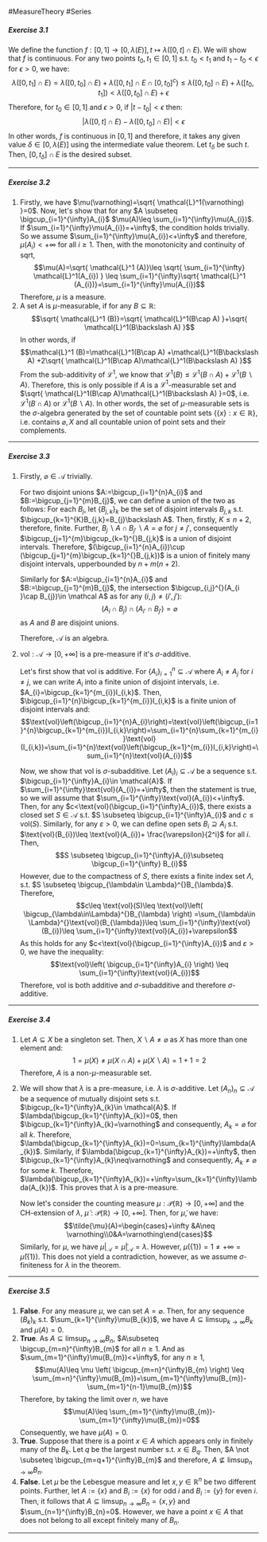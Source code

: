 #MeasureTheory #Series 

##### Exercise 3.1
We define the function $f:[0,1]\to[0,\lambda(E)], t\mapsto \lambda([0,t]\cap E)$. We will show that $f$ is continuous. For any two points $t_{0},t_{1}\in[0,1]$ s.t. $t_{0}<t_{1}$ and $t_{1}-t_{0}<\epsilon$ for $\epsilon>0$, we have:
$$\lambda([0,t_{1}]\cap E)=\lambda([0,t_{0}]\cap E)+\lambda([0,t_{1}]\cap E\cap[0,t_{0}]^c)\leq\lambda([0,t_{0}]\cap E)+\lambda([t_{0},t_{1}])<\lambda([0,t_{0}]\cap E)+\epsilon$$
Therefore, for $t_{0}\in[0,1]$ and $\epsilon>0$, if $|t-t_{0}|<\epsilon$ then:
$$\left| \lambda([0,t]\cap E) - \lambda([0,t_{0}]\cap E) \right|<\epsilon$$
In other words, $f$ is continuous in $[0,1]$ and therefore, it takes any given value $\delta\in[0,\lambda(E)]$ using the intermediate value theorem. Let $t_{\delta}$ be such $t$. Then, $[0,t_{\delta}]\cap E$ is the desired subset.

---
##### Exercise 3.2
1. Firstly, we have $\mu(\varnothing)=\sqrt{ \mathcal{L}^1(\varnothing) }=0$. Now, let's show that for any $A \subseteq \bigcup_{i=1}^{\infty}A_{i}$ $\mu(A)\leq \sum_{i=1}^{\infty}\mu(A_{i})$. If $\sum_{i=1}^{\infty}\mu(A_{i})=+\infty$, the condition holds trivially. So we assume $\sum_{i=1}^{\infty}\mu(A_{i})<+\infty$ and therefore, $\mu(A_{i})<+\infty$ for all $i\geq 1$. Then, with the monotonicity and continuity of sqrt,
   $$\mu(A)=\sqrt{ \mathcal{L}^1 (A)}\leq \sqrt{ \sum_{i=1}^{\infty} \mathcal{L}^1(A_{i}) } \leq \sum_{i=1}^{\infty}\sqrt{ \mathcal{L}^1 (A_{i})}=\sum_{i=1}^{\infty}\mu(A_{i})$$
   Therefore, $\mu$ is a measure.
2. A set $A$ is $\mu$-measurable, if for any $B\subseteq \mathbb{R}$: $$\sqrt{ \mathcal{L}^1 (B)}=\sqrt{ \mathcal{L}^1(B\cap A) }+\sqrt{ \mathcal{L}^1(B\backslash A) }$$ In other words, if
	$$\mathcal{L}^1 (B)=\mathcal{L}^1(B\cap A) +\mathcal{L}^1(B\backslash A) +2\sqrt{ \mathcal{L}^1(B\cap A)\mathcal{L}^1(B\backslash A) }$$ 
	From the sub-additivity of $\mathcal{L}^1$, we know that $\mathcal{L}^1(B)\leq \mathcal{L}^1(B \cap A)+\mathcal{L}^1(B \backslash A)$. Therefore, this is only possible if $A$ is a $\mathcal{L}^1$-measurable set and $\sqrt{ \mathcal{L}^1(B\cap A)\mathcal{L}^1(B\backslash A) }=0$, i.e. $\mathcal{L}^1(B\cap A)$ or $\mathcal{L}^1(B \backslash A)$. 
	In other words, the set of $\mu$-measurable sets is the $\sigma$-algebra generated by the set of countable point sets $\{ \{ x \}: x\in \mathbb{R} \}$, i.e. contains $\varnothing,X$ and all countable union of point sets and their complements.
---
##### Exercise 3.3
1. Firstly, $\varnothing \in \mathcal{A}$ trivially. 
   
   For two disjoint unions $A:=\bigcup_{i=1}^{n}A_{i}$ and $B:=\bigcup_{j=1}^{m}B_{j}$, we can define a union of the two as follows: For each $B_{j}$, let $\{ B_{j,k} \}_{k}$ be the set of disjoint intervals $B_{j,k}$ s.t. $\bigcup_{k=1}^{K}B_{j,k}=B_{j}\backslash A$. Then, firstly, $K\leq n+2$, therefore, finite. Further, $B_{j}\backslash A\cap B_{j'}\backslash A=\varnothing$ for $j\neq j'$, consequently $\bigcup_{j=1}^{m}\bigcup_{k=1}^{}B_{j,k}$ is a union of disjoint intervals. Therefore, $(\bigcup_{i=1}^{n}A_{i})\cup (\bigcup_{j=1}^{m}\bigcup_{k=1}^{}B_{j,k})$ is a union of finitely many disjoint intervals, upperbounded by $n+m(n+2)$.
   
   Similarly for $A:=\bigcup_{i=1}^{n}A_{i}$ and $B:=\bigcup_{j=1}^{m}B_{j}$, the intersection $\bigcup_{i,j}^{}(A_{i }\cap B_{j})\in \mathcal A$ as for any $(i,j)\ne (i',j')$:
   $$(A_{i}\cap B_{j})\cap(A_{i'}\cap B_{j'})=\varnothing$$
	as $A$ and $B$ are disjoint unions. 
	
	Therefore, $\mathcal{A}$ is an algebra.
2. $\text{vol}:\mathcal{A} \to [0,+\infty]$ is a pre-measure if it's $\sigma$-additive. 
   
   Let's first show that $\text{vol}$ is additive. For $\{ A_{i} \}_{i=1}^n \subseteq \mathcal{A}$ where $A_{i}\neq A_{j}$ for $i\neq j$, we can write $A_{i}$ into a finite union of disjoint intervals, i.e. $A_{i}=\bigcup_{k=1}^{m_{i}}I_{i,k}$. Then, $\bigcup_{i=1}^{n}\bigcup_{k=1}^{m_{i}}I_{i,k}$ is a finite union of disjoint intervals and:
   $$\text{vol}\left(\bigcup_{i=1}^{n}A_{i}\right)=\text{vol}\left(\bigcup_{i=1}^{n}\bigcup_{k=1}^{m_{i}}I_{i,k}\right)=\sum_{i=1}^{n}\sum_{k=1}^{m_{i}}\text{vol}(I_{i,k})=\sum_{i=1}^{n}\text{vol}\left(\bigcup_{k=1}^{m_{i}}I_{i,k}\right)=\sum_{i=1}^{n}\text{vol}(A_{i})$$
	
	Now, we show that $\text{vol}$ is $\sigma$-subadditive. Let $(A_{i})_{i }\subseteq \mathcal{A}$ be a sequence s.t. $\bigcup_{i=1}^{\infty}A_{i}\in \mathcal{A}$. If $\sum_{i=1}^{\infty}\text{vol}(A_{i})=+\infty$, then the statement is true, so we will assume that $\sum_{i=1}^{\infty}\text{vol}(A_{i})<+\infty$.
	Then, for any $c<\text{vol}(\bigcup_{i=1}^{\infty}A_{i})$, there exists a closed set $S \in \mathcal{A}$ s.t. $S \subseteq \bigcup_{i=1}^{\infty}A_{i}$ and $c \leq \text{vol}(S)$. Similarly, for any $\varepsilon>0$, we can define open sets $B_{i} \supseteq A_{i}$ s.t. $\text{vol}(B_{i})\leq \text{vol}(A_{i})+ \frac{\varepsilon}{2^i}$ for all $i$. Then,
	$$S \subseteq \bigcup_{i=1}^{\infty}A_{i}\subseteq \bigcup_{i=1}^{\infty} B_{i}$$However, due to the compactness of $S$, there exists a finite index set $\Lambda$, s.t. $S \subseteq \bigcup_{\lambda\in \Lambda}^{}B_{\lambda}$. Therefore, 
	$$c\leq \text{vol}(S)\leq \text{vol}\left( \bigcup_{\lambda\in\Lambda}^{}B_{\lambda} \right) =\sum_{\lambda\in \Lambda}^{}\text{vol}(B_{\lambda})\leq \sum_{i=1}^{\infty}\text{vol}(B_{i})\leq \sum_{i=1}^{\infty}\text{vol}(A_{i})+\varepsilon$$
	As this holds for any $c<\text{vol}(\bigcup_{i=1}^{\infty}A_{i})$ and $\varepsilon>0$, we have the inequality: $$\text{vol}\left( \bigcup_{i=1}^{\infty}A_{i} \right) \leq \sum_{i=1}^{\infty}\text{vol}(A_{i})$$
	Therefore, $\text{vol}$ is both additive and $\sigma$-subadditive and therefore $\sigma$-additive.
---
##### Exercise 3.4
1. Let $A\subseteq X$ be a singleton set. Then, $X \backslash A\neq \varnothing$ as $X$ has more than one element and: $$1=\mu(X)\neq\mu(X \cap A)+\mu(X\backslash A)=1+1=2$$
	Therefore, $A$ is a non-$\mu$-measurable set.
2. We will show that $\lambda$ is a pre-measure, i.e. $\lambda$ is $\sigma$-additive. Let $(A_{n})_{n }\subseteq \mathcal{A}$ be a sequence of mutually disjoint sets s.t. $\bigcup_{k=1}^{\infty}A_{k}\in \mathcal{A}$. If $\lambda(\bigcup_{k=1}^{\infty}A_{k})=0$, then $\bigcup_{k=1}^{\infty}A_{k}=\varnothing$ and consequently, $A_{k}=\varnothing$ for all $k$. Therefore, $\lambda(\bigcup_{k=1}^{\infty}A_{k})=0=\sum_{k=1}^{\infty}\lambda(A_{k})$. Similarly, if $\lambda(\bigcup_{k=1}^{\infty}A_{k})=+\infty$, then $\bigcup_{k=1}^{\infty}A_{k}\neq\varnothing$ and consequently, $A_{k}\neq\varnothing$ for some $k$. Therefore, $\lambda(\bigcup_{k=1}^{\infty}A_{k})=+\infty=\sum_{k=1}^{\infty}\lambda(A_{k})$. This proves that $\lambda$ is a pre-measure.
   
   Now let's consider the counting measure $\mu:\mathcal{P}(\mathbb{R})\to [0,+\infty]$ and the CH-extension of $\lambda$, $\tilde{ \mu}:\mathcal{P}(\mathbb{R})\to [0,+\infty]$. Then, for $\tilde{ \mu}$, we have: $$\tilde{\mu}(A)=\begin{cases}+\infty &A\neq \varnothing\\0&A=\varnothing\end{cases}$$ Similarly, for $\mu$, we have $\left. \mu \right|_{\mathcal{A}}=\left. \tilde{\mu} \right|_{\mathcal{A}}=\lambda$. However, $\mu(\{ 1 \})=1\neq+\infty=\tilde{\mu}(\{ 1 \})$. This does not yield a contradiction, however, as we assume $\sigma$-finiteness for $\lambda$ in the theorem.
---
##### Exercise 3.5
1. **False**. For any measure $\mu$, we can set $A=\varnothing$. Then, for any sequence $(B_{k})_{k}$ s.t. $\sum_{k=1}^{\infty}\mu(B_{k})$, we have $A\subseteq \limsup_{ k \to \infty }B_{k}$ and $\mu(A)=0$.
2. **True**. As $A \subseteq \limsup_{ n \to \infty }B_{n}$, $A\subseteq \bigcup_{m=n}^{\infty}B_{m}$ for all $n\geq 1$.  And as $\sum_{m=1}^{\infty}\mu(B_{m})<+\infty$, for any $n\geq 1$,$$\mu(A)\leq \mu \left( \bigcup_{m=n}^{\infty}B_{m} \right) \leq \sum_{m=n}^{\infty}\mu(B_{m})=\sum_{m=1}^{\infty}\mu(B_{m})-\sum_{m=1}^{n-1}\mu(B_{m})$$Therefore, by taking the limit over $n$, we have $$\mu(A)\leq \sum_{m=1}^{\infty}\mu(B_{m})-\sum_{m=1}^{\infty}\mu(B_{m})=0$$Consequently, we have $\mu(A)=0$.
4. **True**. Suppose that there is a point $x\in A$ which appears only in finitely many of the $B_{k}$. Let $q$ be the largest number s.t. $x\in B_{q}$. Then, $A \not \subseteq \bigcup_{m=q+1}^{\infty}B_{m}$ and therefore, $A\not\subseteq \limsup_{ n \to \infty }B_{n}.$ 
5. **False**. Let $\mu$ be the Lebesgue measure and let $x,y\in\mathbb{R}^n$ be two different points. Further, let $A:=\{ x \}$ and $B_{i}:=\{ x \}$ for odd $i$ and $B_{i}:=\{ y \}$ for even $i$. Then, it follows that $A \subseteq \limsup_{ n \to \infty }B_{n}=\{ x,y \}$ and $\sum_{n=1}^{\infty}B_{n}=0$. However, we have a point $x\in A$ that does not belong to all except finitely many of $B_{n}$.
---